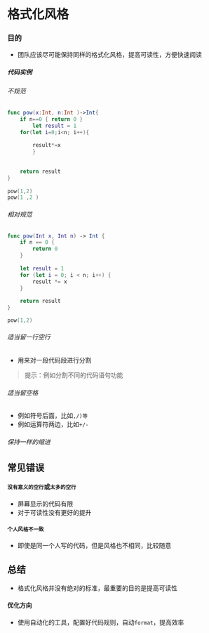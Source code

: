 # 格式化风格
### 目的
- 团队应该尽可能保持同样的格式化风格，提高可读性，方便快速阅读

##### 代码实例
###### 不规范
```swift
func pow(x:Int, n:Int )->Int{
    if n==0 { return 0 }
        let result = 1
    for(let i=0;i<n; i++){
    
        result*=x
        }
        
        
    return result
}
    
pow(1,2)
pow(1 ,2 )
```
###### 相对规范
```swift
func pow(Int x, Int n) -> Int {
    if n == 0 {
        return 0
    }
        
    let result = 1
    for (let i = 0; i < n; i++) {
        result *= x
    }
        
    return result
}

pow(1,2)
```

###### 适当留一行空行
- 用来对一段代码段进行分割
> 提示：例如分割不同的代码语句功能

###### 适当留空格
- 例如符号后面，比如`,/)等`
- 例如运算符两边，比如`+/-`
###### 保持一样的缩进

## 常见错误

#### `没有意义的空行`或`太多的空行`
- 屏幕显示的代码有限
- 对于可读性没有更好的提升

#### `个人风格不一致`
- 即使是同一个人写的代码，但是风格也不相同，比较随意

## 总结
- 格式化风格并没有绝对的标准，最重要的目的是提高可读性
#### 优化方向
- 使用自动化的工具，配置好代码规则，自动`format`，提高效率

